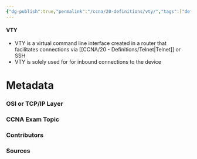 ```yaml
---
{"dg-publish":true,"permalink":"/ccna/20-definitions/vty/","tags":["defs_ccna"],"created":"2023-11-05T10:55:11.000-08:00","updated":"2023-12-03T13:41:37.000-08:00"}
---
```


#### VTY
- VTY is a virtual command line interface created in a router that facilitates connections via [[CCNA/20 - Definitions/Telnet\|Telnet]] or SSH
- VTY is solely used for for inbound connections to the device

# Metadata
### OSI or TCP/IP Layer

### CCNA Exam Topic

### Contributors

### Sources
